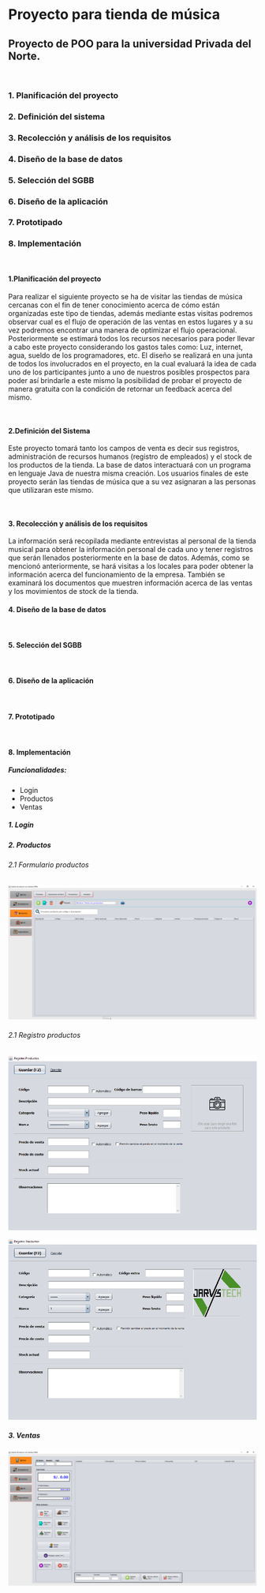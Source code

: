 # Proyecto para tienda de música
## Proyecto de POO para la universidad Privada del Norte.

&nbsp;&nbsp;&nbsp;

  ### 1. Planificación del proyecto
  ### 2. Definición del sistema
  ### 3. Recolección y análisis de los requisitos
  ### 4. Diseño de la base de datos
  ### 5. Selección del SGBB
  ### 6. Diseño de la aplicación
  ### 7. Prototipado
  ### 8. Implementación

&nbsp;&nbsp;&nbsp;

#### 1.Planificación del proyecto

Para realizar el siguiente proyecto se ha de visitar las tiendas de música cercanas con el fin de tener conocimiento acerca de cómo están organizadas este tipo de tiendas, además mediante estas visitas podremos observar cual es el flujo de operación de las ventas en estos lugares y a su vez podremos encontrar una manera de optimizar el flujo operacional.
Posteriormente se estimará todos los recursos necesarios para poder llevar a cabo este proyecto considerando los gastos tales como: Luz, internet, agua, sueldo de los programadores, etc.
El diseño se realizará en una junta de todos los involucrados en el proyecto, en la cual evaluará la idea de cada uno de los participantes junto a uno de nuestros posibles prospectos para poder así brindarle a este mismo la posibilidad de probar el proyecto de manera gratuita con la condición de retornar un feedback acerca del mismo.

&nbsp;&nbsp;

#### 2.Definición del Sistema
Este proyecto tomará tanto los campos de venta es decir sus registros, administración de recursos humanos (registro de empleados) y el stock de los productos de la tienda. La base de datos interactuará con un programa en lenguaje Java de nuestra misma creación. Los usuarios finales de este proyecto serán las tiendas de música que a su vez asignaran a las personas que utilizaran este mismo.

&nbsp;&nbsp;

#### 3. Recolección y análisis de los requisitos
La información será recopilada mediante entrevistas al personal de la tienda musical para obtener la información personal de cada uno y tener registros que serán llenados posteriormente en la base de datos. Además, como se mencionó anteriormente, se hará visitas a los locales para poder obtener la información acerca del funcionamiento de la empresa.
También se examinará los documentos que muestren información acerca de las ventas y los movimientos de stock de la tienda.
&nbsp;&nbsp;
#### 4. Diseño de la base de datos
&nbsp;&nbsp;
#### 5. Selección del SGBB
&nbsp;&nbsp;
#### 6. Diseño de la aplicación
&nbsp;&nbsp;
#### 7. Prototipado
&nbsp;&nbsp;
#### 8. Implementación

##### Funcionalidades:
 - Login
 - Productos
 - Ventas

##### 1. Login


##### 2. Productos


###### 2.1 Formulario productos
![Imagen productos](/images/productos.png)


###### 2.1 Registro productos
![Imagen productos](/images/productos_registro.png)


![Imagen productos logo](/images/productos_registro_2.png)



##### 3. Ventas
![Imagen productos](/images/ventas.png)
